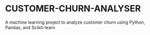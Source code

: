 # CUSTOMER-CHURN-ANALYSER
A machine learning project to analyze customer churn using Python, Pandas, and Scikit-learn
